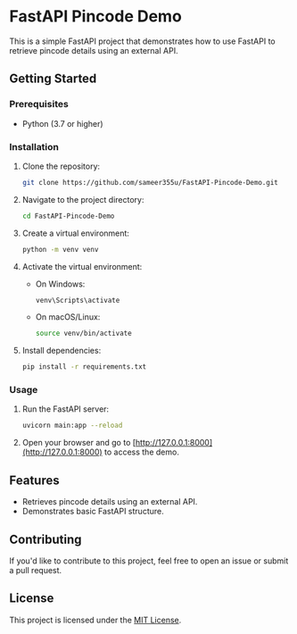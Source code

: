 # FastAPI Pincode Demo

This is a simple FastAPI project that demonstrates how to use FastAPI to retrieve pincode details using an external API.

## Getting Started

### Prerequisites

- Python (3.7 or higher)

### Installation

1. Clone the repository:

    ```bash
    git clone https://github.com/sameer355u/FastAPI-Pincode-Demo.git
    ```

2. Navigate to the project directory:

    ```bash
    cd FastAPI-Pincode-Demo
    ```

3. Create a virtual environment:

    ```bash
    python -m venv venv
    ```

4. Activate the virtual environment:

    - On Windows:

        ```bash
        venv\Scripts\activate
        ```

    - On macOS/Linux:

        ```bash
        source venv/bin/activate
        ```

5. Install dependencies:

    ```bash
    pip install -r requirements.txt
    ```

### Usage

1. Run the FastAPI server:

    ```bash
    uvicorn main:app --reload
    ```

2. Open your browser and go to [http://127.0.0.1:8000](http://127.0.0.1:8000) to access the demo.

## Features

- Retrieves pincode details using an external API.
- Demonstrates basic FastAPI structure.

## Contributing

If you'd like to contribute to this project, feel free to open an issue or submit a pull request.

## License

This project is licensed under the [MIT License](LICENSE).

